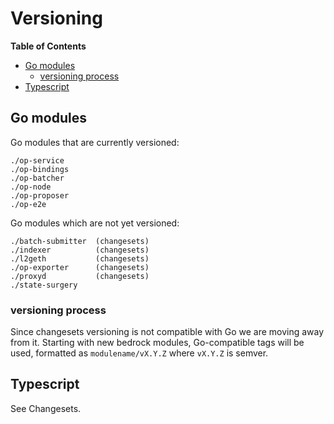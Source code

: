 # Versioning

<!-- START doctoc generated TOC please keep comment here to allow auto update -->
<!-- DON'T EDIT THIS SECTION, INSTEAD RE-RUN doctoc TO UPDATE -->
**Table of Contents**

- [Go modules](#go-modules)
  - [versioning process](#versioning-process)
- [Typescript](#typescript)

<!-- END doctoc generated TOC please keep comment here to allow auto update -->

## Go modules

Go modules that are currently versioned:

```text
./op-service
./op-bindings
./op-batcher
./op-node
./op-proposer
./op-e2e
```

Go modules which are not yet versioned:

```text
./batch-submitter  (changesets)
./indexer          (changesets)
./l2geth           (changesets)
./op-exporter      (changesets)
./proxyd           (changesets)
./state-surgery
```

### versioning process

Since changesets versioning is not compatible with Go we are moving away from it.
Starting with new bedrock modules, Go-compatible tags will be used,
formatted as `modulename/vX.Y.Z` where `vX.Y.Z` is semver.

## Typescript

See Changesets.
